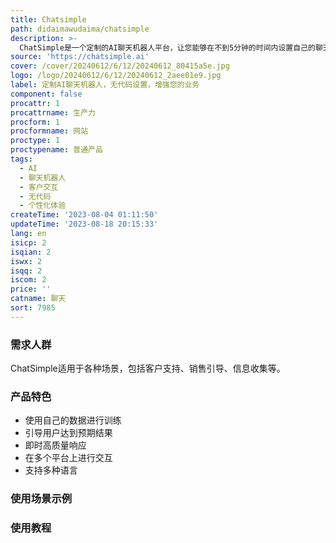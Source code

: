 ```yaml
---
title: Chatsimple
path: didaimawudaima/chatsimple
description: >-
  ChatSimple是一个定制的AI聊天机器人平台，让您能够在不到5分钟的时间内设置自己的聊天机器人。它使用您的网站内容进行训练，提供24/7的客户交互，并支持175多种语言。通过ChatSimple，您可以将访客转化为客户，为他们提供个性化的高品质体验，并从中获得有价值的洞察。
source: 'https://chatsimple.ai'
cover: /cover/20240612/6/12/20240612_80415a5e.jpg
logo: /logo/20240612/6/12/20240612_2aee01e9.jpg
label: 定制AI聊天机器人，无代码设置，增强您的业务
component: false
procattr: 1
procattrname: 生产力
procform: 1
procformname: 网站
proctype: 1
proctypename: 普通产品
tags:
  - AI
  - 聊天机器人
  - 客户交互
  - 无代码
  - 个性化体验
createTime: '2023-08-04 01:11:50'
updateTime: '2023-08-18 20:15:33'
lang: en
isicp: 2
isqian: 2
iswx: 2
isqq: 2
iscom: 2
price: ''
catname: 聊天
sort: 7985
---
```




### 需求人群
ChatSimple适用于各种场景，包括客户支持、销售引导、信息收集等。

### 产品特色
- 使用自己的数据进行训练
- 引导用户达到预期结果
- 即时高质量响应
- 在多个平台上进行交互
- 支持多种语言

### 使用场景示例


### 使用教程


  
